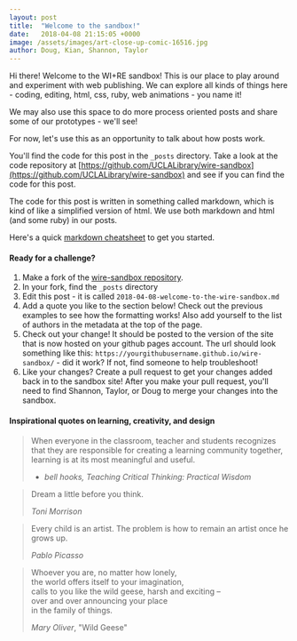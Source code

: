 ```yaml
---
layout: post
title:  "Welcome to the sandbox!"
date:   2018-04-08 21:15:05 +0000
image: /assets/images/art-close-up-comic-16516.jpg
author: Doug, Kian, Shannon, Taylor
---
```

Hi there! Welcome to the WI+RE sandbox! This is our place to play around and experiment with web publishing. We can explore all kinds of things here - coding, editing, html, css, ruby, web animations - you name it!

We may also use this space to do more process oriented posts and share some of our prototypes - we'll see!

For now, let's use this as an opportunity to talk about how posts work.

You'll find the code for this post in the `_posts` directory. Take a look at the code repository at [https://github.com/UCLALibrary/wire-sandbox](https://github.com/UCLALibrary/wire-sandbox) and see if you can find the code for this post.

The code for this post is written in something called markdown, which is kind of like a simplified version of html. We use both markdown and html (and some ruby) in our posts.

Here's a quick [markdown cheatsheet](https://github.com/adam-p/markdown-here/wiki/Markdown-Cheatsheet) to get you started.

#### Ready for a challenge?

1. Make a fork of the [wire-sandbox repository](https://github.com/UCLALibrary/wire-sandbox).
2. In your fork, find the `_posts` directory
3. Edit this post - it is called `2018-04-08-welcome-to-the-wire-sandbox.md`
4. Add a quote you like to the section below! Check out the previous examples to see how the formatting works! Also add yourself to the list of authors in the metadata at the top of the page.
5. Check out your change! It should be posted to the version of the site that is now hosted on your github pages account. The url should look something like this: `https://yourgithubusername.github.io/wire-sandbox/` - did it work? If not, find someone to help troubleshoot!
6. Like your changes? Create a pull request to get your changes added back in to the sandbox site! After you make your pull request, you'll need to find Shannon, Taylor, or Doug to merge your changes into the sandbox.

#### Inspirational quotes on learning, creativity, and design

> When everyone in the classroom, teacher and students recognizes that they are responsible for creating a learning community together, learning is at its most meaningful and useful.
> - <cite>bell hooks, Teaching Critical Thinking: Practical Wisdom</cite>


>Dream a little before you think. 
>
> _Toni Morrison_

> Every child is an artist. The problem is how to remain an artist once he grows up.
>
> _Pablo Picasso_

>Whoever you are, no matter how lonely,  
the world offers itself to your imagination,  
calls to you like the wild geese, harsh and exciting –  
over and over announcing your place  
in the family of things.
>
>_Mary Oliver_, "Wild Geese"
